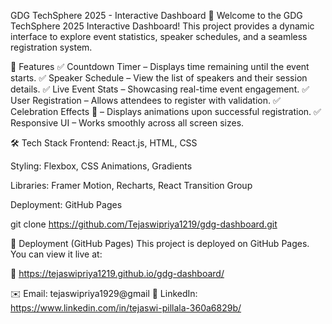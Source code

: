 GDG TechSphere 2025 - Interactive Dashboard 🚀 Welcome to the GDG TechSphere 2025 Interactive Dashboard! This project provides a dynamic interface to explore event statistics, speaker schedules, and a seamless registration system.

📌 Features ✅ Countdown Timer – Displays time remaining until the event starts. ✅ Speaker Schedule – View the list of speakers and their session details. ✅ Live Event Stats – Showcasing real-time event engagement. ✅ User Registration – Allows attendees to register with validation. ✅ Celebration Effects 🎉 – Displays animations upon successful registration. ✅ Responsive UI – Works smoothly across all screen sizes.

🛠 Tech Stack Frontend: React.js, HTML, CSS

Styling: Flexbox, CSS Animations, Gradients

Libraries: Framer Motion, Recharts, React Transition Group

Deployment: GitHub Pages

git clone https://github.com/Tejaswipriya1219/gdg-dashboard.git

🚀 Deployment (GitHub Pages) This project is deployed on GitHub Pages. You can view it live at:

🔗 https://tejaswipriya1219.github.io/gdg-dashboard/

✉️ Email: tejaswipriya1929@gmail 🔗 LinkedIn: https://www.linkedin.com/in/tejaswi-pillala-360a6829b/
